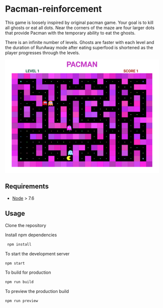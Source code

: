 # Pacman-reinforcement

This game is loosely inspired by original pacman game. Your goal is to kill all ghosts or eat all dots. Near the corners of the maze are four larger dots that provide Pacman with the temporary ability to eat the ghosts.

There is an infinite number of levels. Ghosts are faster with each level and the duration of RunAway mode after eating superfood is shortened as the player progresses through the levels.

![alt text](/screenshots/pacman.png)

## Requirements

* [Node](https://nodejs.org) > 7.6

## Usage

Clone the repository

Install npm dependencies

```sh
 npm install
```

To start the development server

```sh
npm start
```

To build for production

```sh
npm run build
```

To preview the production build
```sh
npm run preview
```

